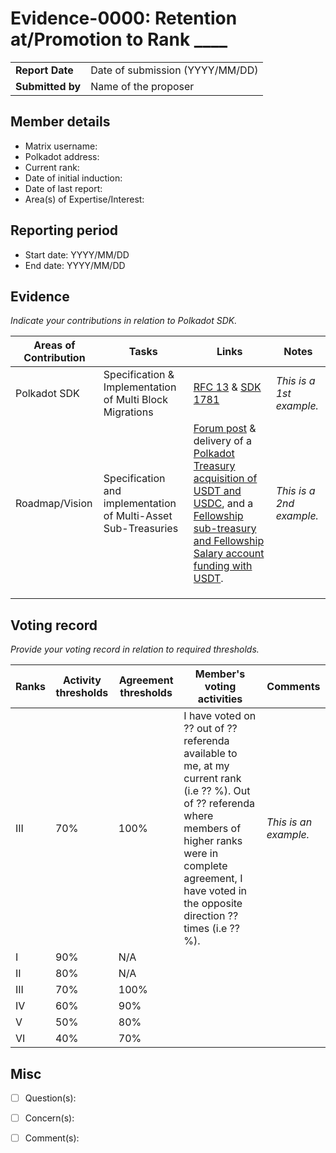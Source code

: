 # Evidence-0000: Retention at/Promotion to Rank ____

|                 |                                                                                             |
| --------------- | ------------------------------------------------------------------------------------------- |
| **Report Date** | Date of submission (YYYY/MM/DD)                                                             |
| **Submitted by**| Name of the proposer                                                                        |


## Member details

- Matrix username: 
- Polkadot address: 
- Current rank: 
- Date of initial induction:
- Date of last report: 
- Area(s) of Expertise/Interest: 


## Reporting period

- Start date: YYYY/MM/DD
- End date: YYYY/MM/DD


## Evidence
*Indicate your contributions in relation to Polkadot SDK.*

|  Areas of Contribution | Tasks  | Links   |Notes   |
|---|---|---|---|
|Polkadot SDK   | Specification & Implementation of Multi Block Migrations   | [RFC 13](https://github.com/polkadot-fellows/RFCs/pull/13) & [SDK 1781](https://github.com/paritytech/polkadot-sdk/pull/1781)  | *This is a 1st example.*  |
|Roadmap/Vision   | Specification and implementation of Multi-Asset Sub-Treasuries  | [Forum post](https://forum.polkadot.network/t/collective-based-multi-asset-treasuries/2899) & delivery of a [Polkadot Treasury acquisition of USDT and USDC](https://polkadot.subsquare.io/referenda/457), and a [Fellowship sub-treasury and Fellowship Salary account funding with USDT](https://collectives.subsquare.io/fellowship/salary). |  *This is a 2nd example.* |
|   |   |   |   |
|   |   |   |   |
|   |   |   |   |


## Voting record
*Provide your voting record in relation to required thresholds.* 

|  Ranks | Activity thresholds | Agreement thresholds | Member's voting activities | Comments |
|---|---|---|---|---|
|III|70%   |100%  |I have voted on ?? out of ?? referenda available to me, at my current rank (i.e ?? %). Out of ?? referenda where members of higher ranks were in complete agreement, I have voted in the opposite direction ?? times (i.e ?? %).  |*This is an example.* |
|I  |90%   |N/A   |   |  |
|II |80%   |N/A   |   |  |
|III|70%   |100%  |   |  |
|IV |60%   |90%   |   |  |
|V  |50%   |80%   |   |  |
|VI |40%   |70%   |   |  |


## Misc

- [ ] Question(s): 

- [ ] Concern(s): 

- [ ] Comment(s): 

